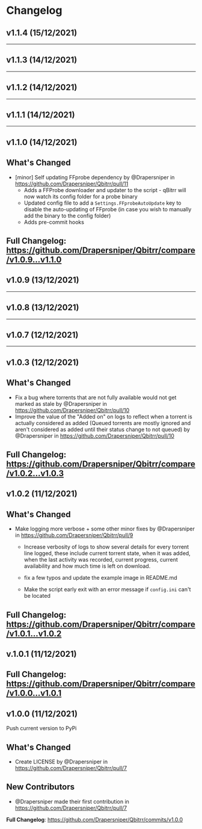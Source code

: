 # Changelog

## v1.1.4 (15/12/2021)


---

## v1.1.3 (14/12/2021)


---

## v1.1.2 (14/12/2021)


---

## v1.1.1 (14/12/2021)


---

## v1.1.0 (14/12/2021)
## What's Changed
* [minor] Self updating FFprobe dependency by @Drapersniper in https://github.com/Drapersniper/Qbitrr/pull/11
  - Adds a FFProbe downloader and updater to the script - qBitrr will now watch its config folder for a probe binary
  - Updated config file to add a `Settings.FFprobeAutoUpdate` key to disable the auto-updating of FFprobe (in case you wish to manually add the binary to the config folder)
  - Adds pre-commit hooks


**Full Changelog**: https://github.com/Drapersniper/Qbitrr/compare/v1.0.9...v1.1.0
---

## v1.0.9 (13/12/2021)

---

## v1.0.8 (13/12/2021)

---

## v1.0.7 (12/12/2021)

---

## v1.0.3 (12/12/2021)
## What's Changed
- Fix a bug where torrents that are not fully available would not get marked as stale by @Drapersniper in https://github.com/Drapersniper/Qbitrr/pull/10
- Improve the value of the "Added on" on logs to reflect when a torrent is actually considered as added (Queued torrents are mostly ignored and aren't considered as added until their status change to not queued) by @Drapersniper in https://github.com/Drapersniper/Qbitrr/pull/10


**Full Changelog**: https://github.com/Drapersniper/Qbitrr/compare/v1.0.2...v1.0.3
---

## v1.0.2 (11/12/2021)
## What's Changed
* Make logging more verbose + some other minor fixes by @Drapersniper in https://github.com/Drapersniper/Qbitrr/pull/9
  - Increase verbosity of logs to show several details for every torrent line logged, these include current torrent state, when it was added, when the last activity was recorded, current progress, current availability and how much time is left on download.

  - fix a few typos and update the example image in README.md
  - Make the script early exit with an error message if `config.ini` can't be located



**Full Changelog**: https://github.com/Drapersniper/Qbitrr/compare/v1.0.1...v1.0.2
---

## v.1.0.1 (11/12/2021)
**Full Changelog**: https://github.com/Drapersniper/Qbitrr/compare/v1.0.0...v1.0.1
---

## v1.0.0 (11/12/2021)
Push current version to PyPi

## What's Changed
* Create LICENSE by @Drapersniper in https://github.com/Drapersniper/Qbitrr/pull/7

## New Contributors
* @Drapersniper made their first contribution in https://github.com/Drapersniper/Qbitrr/pull/7

**Full Changelog**: https://github.com/Drapersniper/Qbitrr/commits/v1.0.0